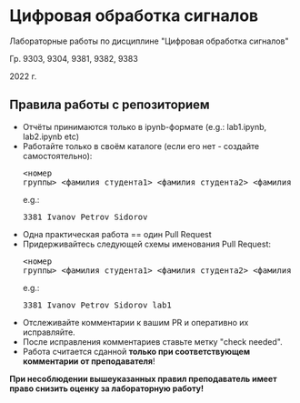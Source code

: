 # Цифровая обработка сигналов
Лабораторные работы по дисциплине "Цифровая обработка сигналов"

Гр. 9303, 9304, 9381, 9382, 9383

2022 г.

## Правила работы с репозиторием
  * Отчёты принимаются только в ipynb-формате (e.g.: lab1.ipynb, lab2.ipynb etc)
  * Работайте только в своём каталоге (если его нет - создайте самостоятельно): <pre><номер группы>\_<фамилия\_студента1>\_<фамилия\_студента2>\_<фамилия\_студента3></pre> e.g.: <pre>3381\_Ivanov\_Petrov\_Sidorov</pre>
  * Одна практическая работа == один Pull Request
  * Придерживайтесь следующей схемы именования Pull Request: <pre><номер группы>\_<фамилия\_студента1>\_<фамилия\_студента2>\_<фамилия\_студента3>\_<номер_задания></pre> e.g.: <pre>3381\_Ivanov\_Petrov\_Sidorov_lab1</pre>
  * Отслеживайте комментарии к вашим PR и оперативно их исправляйте.
  * После исправления комментариев ставьте метку "check needed".
  * Работа считается сданной __только при соответствующем комментарии от преподавателя__!
  
  **При несоблюдении вышеуказанных правил преподаватель имеет право снизить оценку за лабораторную работу!**
